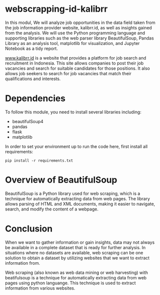 # webscrapping-id-kalibrr
In this modul, We will analyze job opportunities in the data field taken from the job information provider website, kalibrr.id, as well as insights gained from the analysis. We will use the Python programming language and supporting libraries such as the web parser library BeautifulSoup, Pandas Library as an analysis tool, matplotlib for visualization, and Jupyter Notebook as a tidy report.

www.kalibrr.id is a website that provides a platform for job search and recruitment in Indonesia. This site allows companies to post their job vacancies and search for suitable candidates for those positions. It also allows job seekers to search for job vacancies that match their qualifications and interests.


# Dependencies

To follow this module, you need to install several libraries including:

- beautifulSoup4
- pandas
- flask
- matplotlib

In order to set your environment up to run the code here, first install all requirements:

`pip install -r requirements.txt`

# Overview of BeautifulSoup

BeautifulSoup is a Python library used for web scraping, which is a technique for automatically extracting data from web pages. The library allows parsing of HTML and XML documents, making it easier to navigate, search, and modify the content of a webpage.

# Conclusion

When we want to gather information or gain insights, data may not always be available in a complete dataset that is ready for further analysis. In situations where no datasets are available, web scraping can be one solution to obtain a dataset by utilizing websites that we want to extract information from.

Web scraping (also known as web data mining or web harvesting) with beatifulsoup is a technique for automatically extracting data from web pages using python languange. This technique is used to extract information from various websites.
